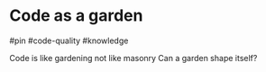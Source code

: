 # Code as a garden
#pin #code-quality #knowledge 

Code is like gardening not like masonry
		Can a garden shape itself? 